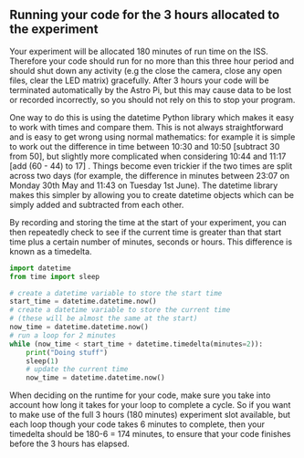 ## Running your code for the 3 hours allocated to the experiment

Your experiment will be allocated 180 minutes of run time on the ISS. Therefore your code should run for no more than this three hour period and should shut down any activity (e.g the close the camera, close any open files, clear the LED matrix) gracefully.  After 3 hours your code will be terminated automatically by the Astro Pi,  but this may cause data to be lost or recorded incorrectly, so you should not rely on this to stop your program.

One way to do this is using the datetime Python library which makes it easy to work with times and compare them.  This is not always straightforward and is easy to get wrong using normal mathematics: for example it is simple to work out the difference in time between 10:30 and 10:50 [subtract 30 from 50], but slightly more complicated when considering 10:44 and 11:17 [add (60 - 44) to 17] . Things become even trickier if the two times are split across two days (for example,  the difference in minutes between 23:07 on Monday 30th May and 11:43 on Tuesday 1st June). The datetime library makes this simpler by allowing you to create datetime objects which can be simply added and subtracted from each other.  

By recording and storing the time at the start of your experiment, you can then repeatedly check to see if the current time is greater than that start time plus a certain number of minutes, seconds or hours. This difference is known as a timedelta.  

```python
import datetime
from time import sleep

# create a datetime variable to store the start time
start_time = datetime.datetime.now()
# create a datetime variable to store the current time
# (these will be almost the same at the start)
now_time = datetime.datetime.now()
# run a loop for 2 minutes
while (now_time < start_time + datetime.timedelta(minutes=2)):
    print("Doing stuff")
    sleep(1)
    # update the current time
    now_time = datetime.datetime.now()
```

When deciding on the runtime for your code, make sure you take into account how long it takes for your loop to complete a cycle. So if you want to make use of the full 3 hours (180 minutes) experiment slot available, but each loop though your code takes 6 minutes to complete, then your timedelta should be 180-6 = 174 minutes, to ensure that your code finishes before the 3 hours has elapsed.
